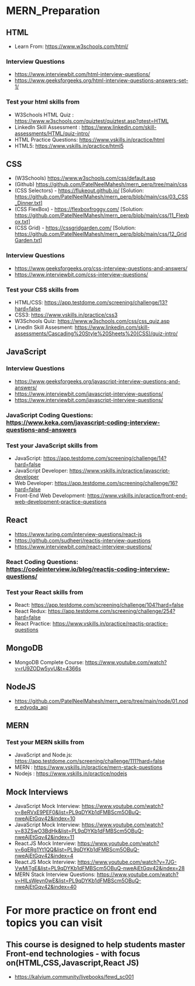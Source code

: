 # MERN_Preparation

## HTML

- Learn From: https://www.w3schools.com/html/

### Interview Questions

- https://www.interviewbit.com/html-interview-questions/
- https://www.geeksforgeeks.org/html-interview-questions-answers-set-1/

### Test your html skills from

- W3Schools HTML Quiz : https://www.w3schools.com/quiztest/quiztest.asp?qtest=HTML
- LinkedIn Skill Assessment : https://www.linkedin.com/skill-assessments/HTML/quiz-intro/
- HTML Practice Questions: https://www.vskills.in/practice/html
- HTML5: https://www.vskills.in/practice/html5

## CSS

- (W3Schools) https://www.w3schools.com/css/default.asp
- (Github) https://github.com/PatelNeelMahesh/mern_perp/tree/main/css
- (CSS Selectors) - https://flukeout.github.io/ [Solution: https://github.com/PatelNeelMahesh/mern_perp/blob/main/css/03_CSS_Dinner.txt]
- (CSS FlexBox) - https://flexboxfroggy.com/ [Solution: https://github.com/PatelNeelMahesh/mern_perp/blob/main/css/11_Flexbox.txt]
- (CSS Grid) - https://cssgridgarden.com/ [Solution: https://github.com/PatelNeelMahesh/mern_perp/blob/main/css/12_GridGarden.txt]

### Interview Questions

- https://www.geeksforgeeks.org/css-interview-questions-and-answers/
- https://www.interviewbit.com/css-interview-questions/

### Test your CSS skills from

- HTML/CSS: https://app.testdome.com/screening/challenge/13?hard=false
- CSS3: https://www.vskills.in/practice/css3
- W3Schools Quiz: https://www.w3schools.com/css/css_quiz.asp
- LinedIn Skill Assesment: https://www.linkedin.com/skill-assessments/Cascading%20Style%20Sheets%20(CSS)/quiz-intro/

## JavaScript

### Interview Questions

- https://www.geeksforgeeks.org/javascript-interview-questions-and-answers/
- https://www.interviewbit.com/javascript-interview-questions/
- https://www.interviewbit.com/javascript-interview-questions/

### JavaScript Coding Questions: https://www.keka.com/javascript-coding-interview-questions-and-answers

### Test your JavaScript skills from

- JavaScript: https://app.testdome.com/screening/challenge/14?hard=false
- JavaScript Developer: https://www.vskills.in/practice/javascript-developer
- Web Developer: https://app.testdome.com/screening/challenge/16?hard=false
- Front-End Web Development: https://www.vskills.in/practice/front-end-web-development-practice-questions

## React

- https://www.turing.com/interview-questions/react-js
- https://github.com/sudheerj/reactjs-interview-questions
- https://www.interviewbit.com/react-interview-questions/

### React Coding Questions: https://codeinterview.io/blog/reactjs-coding-interview-questions/

### Test your React skills from

- React: https://app.testdome.com/screening/challenge/104?hard=false
- React Redux: https://app.testdome.com/screening/challenge/254?hard=false
- React Practice: https://www.vskills.in/practice/reactjs-practice-questions

## MongoDB

- MongoDB Complete Course: https://www.youtube.com/watch?v=rU9ZODw5yvU&t=4366s

## NodeJS

- https://github.com/PatelNeelMahesh/mern_perp/tree/main/node/01.node_edyoda_api

## MERN

### Test your MERN skills from

- JavaScript and Node.js: https://app.testdome.com/screening/challenge/111?hard=false
- MERN : https://www.vskills.in/practice/mern-stack-questions
- Nodejs : https://www.vskills.in/practice/nodejs

## Mock Interviews

- JavaScript Mock Interview: https://www.youtube.com/watch?v=8eRVxE9PEF0&list=PL9qDYKb1dFMBScm5OBuQ-nweAjEtGqv42&index=10
- JavaScript Mock Interview: https://www.youtube.com/watch?v=83ZSwO3BdHk&list=PL9qDYKb1dFMBScm5OBuQ-nweAjEtGqv42&index=11
- React.JS Mock Interview: https://www.youtube.com/watch?v=6qERg1Yt1QQ&list=PL9qDYKb1dFMBScm5OBuQ-nweAjEtGqv42&index=4
- React.JS Mock Interview: https://www.youtube.com/watch?v=7JG-VwMiTgE&list=PL9qDYKb1dFMBScm5OBuQ-nweAjEtGqv42&index=28
- MERN Stack Interview Questions: https://www.youtube.com/watch?v=HlLsWeyn0wE&list=PL9qDYKb1dFMBScm5OBuQ-nweAjEtGqv42&index=40

# For more practice on front end topics you can visit

## This course is designed to help students master Front-end technologies - with focus on(HTML,CSS,Javascript,React JS)

- https://kalvium.community/livebooks/fewd_sc001
